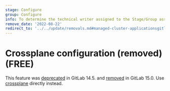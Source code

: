 ```yaml
---
stage: Configure
group: Configure
info: To determine the technical writer assigned to the Stage/Group associated with this page, see https://about.gitlab.com/handbook/engineering/ux/technical-writing/#assignments
remove_date: '2022-08-22'
redirect_to: '../../update/removals.md#managed-cluster-applicationsgitlab-ciyml'
---
```


# Crossplane configuration (removed) **(FREE)**

This feature was [deprecated](https://gitlab.com/groups/gitlab-org/configure/-/epics/8)
in GitLab 14.5. and [removed](https://gitlab.com/gitlab-org/gitlab/-/issues/333610)
in GitLab 15.0. Use [crossplane](https://crossplane.io/) directly instead.

